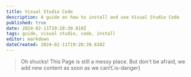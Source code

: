 ```yaml
---
title: Visual Studio Code
description: A guide on how to install and use Visual Studio Code
published: true
date: 2024-02-11T19:28:39.810Z
tags: guide, visual studio, code, install
editor: markdown
dateCreated: 2024-02-11T19:28:39.810Z
---
```


>Oh shucks!
This Page is still a messy place. But don't be afraid, we add new content as soon as we can!{.is-danger}
